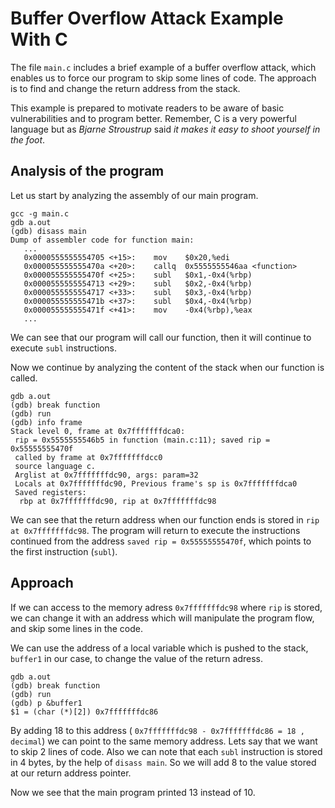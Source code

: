 
# Buffer Overflow Attack Example With C

The file `main.c` includes a brief example of a buffer overflow attack, which enables us to force our program to skip some lines of code. The approach is to find and change the return address from the stack. 

This example is prepared to motivate readers to be aware of basic vulnerabilities and to program better. Remember, C is a very powerful language but as *Bjarne Stroustrup* said *it makes it easy to shoot yourself in the foot*.

## Analysis of the program

Let us start by analyzing the assembly of our main program.
```
gcc -g main.c 
gdb a.out
(gdb) disass main
Dump of assembler code for function main:
   ...
   0x0000555555554705 <+15>:	mov    $0x20,%edi
   0x000055555555470a <+20>:	callq  0x5555555546aa <function>
   0x000055555555470f <+25>:	subl   $0x1,-0x4(%rbp)
   0x0000555555554713 <+29>:	subl   $0x2,-0x4(%rbp)
   0x0000555555554717 <+33>:	subl   $0x3,-0x4(%rbp)
   0x000055555555471b <+37>:	subl   $0x4,-0x4(%rbp)
   0x000055555555471f <+41>:	mov    -0x4(%rbp),%eax
   ...
```
We can see that our program will call our function, then it will continue to execute `subl` instructions.

Now we continue by analyzing the content of the stack when our function is called. 
```
gdb a.out
(gdb) break function
(gdb) run
(gdb) info frame
Stack level 0, frame at 0x7fffffffdca0:
 rip = 0x5555555546b5 in function (main.c:11); saved rip = 0x55555555470f
 called by frame at 0x7fffffffdcc0
 source language c.
 Arglist at 0x7fffffffdc90, args: param=32
 Locals at 0x7fffffffdc90, Previous frame's sp is 0x7fffffffdca0
 Saved registers:
  rbp at 0x7fffffffdc90, rip at 0x7fffffffdc98
```
We can see that the return address when our function ends is stored in `rip at 0x7fffffffdc98`. The program will return to execute the instructions continued from the address `saved rip = 0x55555555470f`, which points to the first instruction (`subl`).

## Approach

If we can access to the memory adress `0x7fffffffdc98` where `rip` is stored, we can change it with an address which will manipulate the program flow, and skip some lines in the code. 

We can use the address of a local variable which is pushed to the stack, `buffer1` in our case, to change the value of the return adress.
```
gdb a.out
(gdb) break function
(gdb) run
(gdb) p &buffer1
$1 = (char (*)[2]) 0x7fffffffdc86
```
By adding 18 to this address ( `0x7fffffffdc98 - 0x7fffffffdc86 = 18 , decimal`) we can point to the same memory address.
Lets say that we  want to skip 2 lines of code. Also we can note that each `subl` instruction is stored in 4 bytes, by the help of `disass main`. So we will add 8 to the value stored at our return address pointer.


Now we see that the main program printed 13 instead of 10.